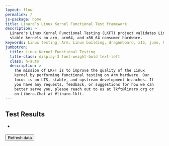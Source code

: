 ```yaml
---
layout: flow
permalink: /
js-package: home
title: Linaro’s Linux Kernel Functional Test framework
description: >
  Linaro's Linux Kernel Functional Testing (LKFT) project validates Linux
  stable kernels on arm, arm64, and x86_64 consumer hardware.
keywords: Linux testing, Arm, Linux building, dragonboard, x15, juno, hikey, aarch64, arm32
jumbotron:
  title: Linux Kernel Functional Testing
  title-class: display-3 font-weight-bold text-left
  class: h-auto
  description: >
    The mission of LKFT is to improve the quality of the Linux
    kernel by performing functional testing on Arm hardware. Our
    focus is on LTS, stable, and upstream development branches. If
    you have any requests, feedback, or suggestions for how we can
    better serve you, please reach out to us at lkft@linaro.org or
    on Libera.Chat at #linaro-lkft.
---
```


## Test Results

<div id="modals_container"></div>
<div class="row" id="test_results">
    <div class="col-12">
        <ul class="list-group mt-3 mb-4" id="progress_list">
            <li class="list-group-item d-flex flex-column justify-content-sm-around align-items-center">
                <div class="d-block w-100">
                    <div class="progress">
                        <div id="project_load_progress" class="progress-bar  progress-bar-striped progress-bar-animated" role="progressbar" aria-valuenow="0" aria-valuemin="0" aria-valuemax="100"></div>
                    </div>
                </div>
            </li>
        </ul>
        <ul class="list-group mt-3 mb-4" id="project_list"></ul>
    </div>
    <div class="col-12">
        <button id="refresh_btn" class="btn btn-primary">Refresh data</button>
    </div>
</div>
